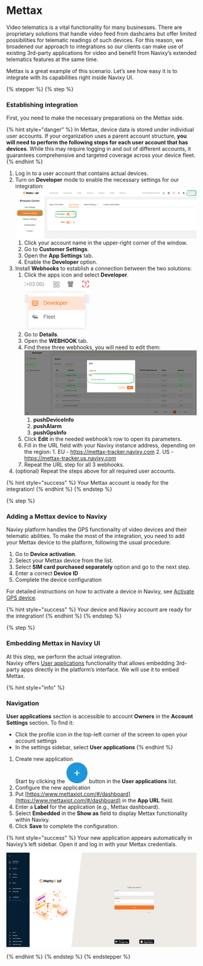 # Mettax

Video telematics is a vital functionality for many businesses. There are proprietary solutions that handle video feed from dashcams but offer limited possibilities for telematic readings of such devices. For this reason, we broadened our approach to integrations so our clients can make use of existing 3rd-party applications for video and benefit from Navixy’s extended telematics features at the same time.

Mettax is a great example of this scenario. Let’s see how easy it is to integrate with its capabilities right inside Navixy UI.

{% stepper %}
{% step %}
### **Establishing integration**

First, you need to make the necessary preparations on the Mettax side.

{% hint style="danger" %}
In Mettax, device data is stored under individual user accounts. If your organization uses a parent account structure, **you will need to perform the following steps for each user account that has devices**. While this may require logging in and out of different accounts, it guarantees comprehensive and targeted coverage across your device fleet.
{% endhint %}

1. Log in to a user account that contains actual devices.
2. Turn on **Developer** mode to enable the necessary settings for our integration:![Mettax-UI.png](../../user-guide/solution-connectors/attachments/Mettax-UI.png)
   1. Click your account name in the upper-right corner of the window.
   2. Go to **Customer Settings**.
   3. Open the **App Settings** tab.
   4. Enable the **Developer** option.
3. Install **Webhooks** to establish a connection between the two solutions:
   1. Click the apps icon and select **Developer**.\
      ![image-20250428-102043.png](../../user-guide/solution-connectors/attachments/image-20250428-102043.png)
   2. Go to **Details**.
   3. Open the **WEBHOOK** tab.
   4. Find these three webhooks, you will need to edit them:\
      ![Mettax-webhooks.png](../../user-guide/solution-connectors/attachments/Mettax-webhooks.png)
      1. **pushDeviceInfo**
      2. **pushAlarm**
      3. **pushGpsInfo**
   5. Click **Edit** in the needed webhook’s row to open its parameters.
   6. Fill in the URL field with your Navixy instance address, depending on the region: 1. EU - https://mettax-tracker.navixy.com 2. US - https://mettax-tracker.us.navixy.com
   7. Repeat the URL step for all 3 webhooks.
4. (optional) Repeat the steps above for all required user accounts.

{% hint style="success" %}
Your Mettax account is ready for the integration!
{% endhint %}
{% endstep %}

{% step %}
### **Adding a Mettax device to Navixy**

Navixy platform handles the GPS functionality of video devices and their telematic abilities. To make the most of the integration, you need to add your Mettax device to the platform, following the usual procedure:

1. Go to **Device activation**.
2. Select your Mettax device from the list.
3. Select **SIM card purchased separately** option and go to the next step.
4. Enter a correct **Device ID**
5. Complete the device configuration

For detailed instructions on how to activate a device in Navixy, see [Activate GPS device](../quick-start/activate-gps-device.md).

{% hint style="success" %}
Your device and Navixy account are ready for the integration!
{% endhint %}
{% endstep %}

{% step %}
### **Embedding Mettax in Navixy UI**

At this step, we perform the actual integration.\
Navixy offers [User applications](../account/user-applications/) functionality that allows embedding 3rd-party apps directly in the platform’s interface. We will use it to embed Mettax.

{% hint style="info" %}
### **Navigation**

**User applications** section is accessible to account **Owners** in the **Account Settings** section. To find it:

* Click the profile icon in the top-left corner of the screen to open your account settings
* In the settings sidebar, select **User applications**
{% endhint %}

1. Create new application\
   Start by clicking the <img src="../../user-guide/solution-connectors/attachments/5c189486-fbcd-47f6-ae65-953cb70ff9b2" alt="chrome_py0qhiu5p8.webp" data-size="line"> button in the **User applications** list.
2. Configure the new application
3. Put [https://www.mettaxiot.com/#/dashboard](https://www.mettaxiot.com/#/dashboard) in the **App URL** field.
4. Enter a **Label** for the application (e.g., Mettax dashboard).
5. Select **Embedded** in the **Show as** field to display Mettax functionality within Navixy.
6. Click **Save** to complete the configuration.

{% hint style="success" %}
Your new application appears automatically in Navixy’s left sidebar. Open it and log in with your Mettax credentials.

<p align="center"><img src="../../user-guide/solution-connectors/attachments/image-20250428-113317.png" alt="image-20250428-113317.png" data-size="original"></p>
{% endhint %}
{% endstep %}
{% endstepper %}
